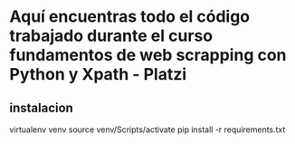# Aquí encuentras todo el código trabajado durante el curso fundamentos de web scrapping con Python y Xpath - Platzi

## instalacion
virtualenv venv
source venv/Scripts/activate
pip install -r requirements.txt
